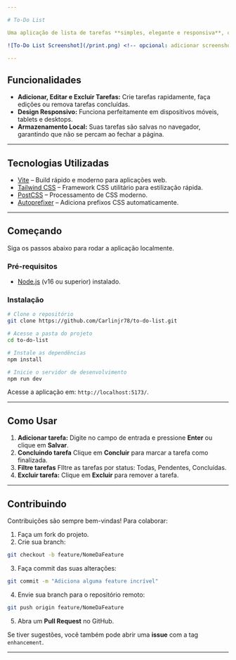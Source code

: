 ```yaml
---

# To-Do List

Uma aplicação de lista de tarefas **simples, elegante e responsiva**, construída com **Vite**, **Tailwind CSS** e **JavaScript**. Permite gerenciar suas tarefas diárias de forma prática e eficiente.

![To-Do List Screenshot](/print.png) <!-- opcional: adicionar screenshot -->

---
```


## Funcionalidades

* **Adicionar, Editar e Excluir Tarefas:** Crie tarefas rapidamente, faça edições ou remova tarefas concluídas.
* **Design Responsivo:** Funciona perfeitamente em dispositivos móveis, tablets e desktops.
* **Armazenamento Local:** Suas tarefas são salvas no navegador, garantindo que não se percam ao fechar a página.

---

## Tecnologias Utilizadas

* [Vite](https://vitejs.dev/) – Build rápido e moderno para aplicações web.
* [Tailwind CSS](https://tailwindcss.com/) – Framework CSS utilitário para estilização rápida.
* [PostCSS](https://postcss.org/) – Processamento de CSS moderno.
* [Autoprefixer](https://github.com/postcss/autoprefixer) – Adiciona prefixos CSS automaticamente.

---

## Começando

Siga os passos abaixo para rodar a aplicação localmente.

### Pré-requisitos

* [Node.js](https://nodejs.org/en/) (v16 ou superior) instalado.

### Instalação

```bash
# Clone o repositório
git clone https://github.com/Carlinjr78/to-do-list.git

# Acesse a pasta do projeto
cd to-do-list

# Instale as dependências
npm install

# Inicie o servidor de desenvolvimento
npm run dev
```

Acesse a aplicação em: `http://localhost:5173/`.

---

## Como Usar

1. **Adicionar tarefa:** Digite no campo de entrada e pressione **Enter** ou clique em **Salvar**.
2. **Concluindo tarefa** Clique em **Concluir** para marcar a tarefa como finalizada.
3. **Filtre tarefas** FIltre as tarefas por status: Todas, Pendentes, Concluídas.
3. **Excluir tarefa:** Clique em **Excluir** para remover a tarefa.


---

## Contribuindo

Contribuições são sempre bem-vindas!
Para colaborar:

1. Faça um fork do projeto.
2. Crie sua branch:

```bash
git checkout -b feature/NomeDaFeature
```

3. Faça commit das suas alterações:

```bash
git commit -m "Adiciona alguma feature incrível"
```

4. Envie sua branch para o repositório remoto:

```bash
git push origin feature/NomeDaFeature
```

5. Abra um **Pull Request** no GitHub.

Se tiver sugestões, você também pode abrir uma **issue** com a tag `enhancement`.

---